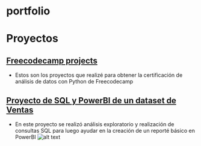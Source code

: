 # portfolio
# Proyectos

## [Freecodecamp projects](https://github.com/Chros08/Freecodecamp_projects/blob/main/Freecodecamp/)
* Estos son los proyectos que realizé para obtener la certificación de análisis de datos con Python de Freecodecamp

## [Proyecto de SQL y PowerBI de un dataset de Ventas](https://github.com/Chros08/SQL_PowerBI)
* En este proyecto se realizó análisis exploratorio y realización de consultas SQL para luego ayudar en la creación de un reporté básico en PowerBI
![alt text](/portfolio/assets/reporte.PNG)

